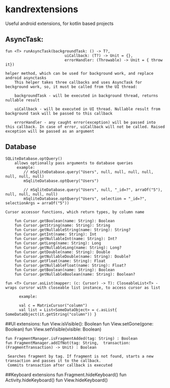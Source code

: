 # kandrextensions
Useful android extensions, for kotlin based projects

## AsyncTask:
    fun <T> runAsyncTask(backgroundTask: () -> T?,
                              uiCallback: (T?) -> Unit = {},
                              errorHandler: (Throwable) -> Unit = { throw it})

    helper method, which can be used for background work, and replace android asynctasks
        This helper takes three callbacks and uses AsyncTask for beckground work, so, it must be called from the UI thread:

        backgroundTask - will be executed in background thread, returns nullable result

        uiCallback - will be executed in UI thread. Nullable result from background task will be passed to this callback

        errorHandler - any caught error(exception) will be passed into this callback. In case of error, uiCallback will not be called. Raised exception will be passed as an argument


## Database
    SQLiteDatabase.optQuery()
        allows optionally pass arguments to database queries
         example: 
            // mSqliteDatabase.query("Users", null, null, null, null, null, null, null)
            mSqliteDatabase.optQuery("Users")
              
            // mSqliteDatabase.query("Users", null, "_id=?", arraOf("5"), null, null, null, null)
            mSqliteDatabase.optQuery("Users", selection = "_id=?", selectionArgs = arraOf("5"))
 
    Cursor accessor functions, which return types, by column name
        
        fun Cursor.getBoolean(name: String): Boolean
        fun Cursor.getString(name: String): String 
        fun Cursor.getNullableString(name: String): String?
        fun Cursor.getInt(name: String): Int 
        fun Cursor.getNullableInt(name: String): Int?
        fun Cursor.getLong(name: String): Long
        fun Cursor.getNullableLong(name: String): Long?
        fun Cursor.getDouble(name: String): Double
        fun Cursor.getNullableDouble(name: String): Double?
        fun Cursor.getFloat(name: String): Float
        fun Cursor.getNullableFloat(name: String): Float?
        fun Cursor.getBoolean(name: String): Boolean
        fun Cursor.getNullableBoolean(name: String): Boolean?
          
    fun <T> Cursor.asList(mapper: (c: Cursor) -> T): CloseableList<T> - wraps cursror with closeable list instance, to access cursor as list
          
          example:
          
          val c = MatrixCursor("column")
          val list = List<SomeDataObject> = c.asList{ SomeDataObject(it.getString("column")) }
          
  
##UI extensions:
    fun View.isVisible(): Boolean
    fun View.setGone(gone: Boolean)
    fun View.setVisible(visible: Boolean)
    
    fun FragmentManager.isFragmentAdded(tag: String) : Boolean
    fun FragmentManager.addIfNot(tag: String,  transaction: (FragmentTransaction) -> Unit) : Boolean
     
     Searches fragment by tag. If fragment is not found, starts a new transaction and passes it to the callback. 
     Commits transaction after callback is executed
     
##Keyboard extensions
    fun Fragment.hideKeyboard()
    fun Activity.hideKeyboard()
    fun View.hideKeyboard()
